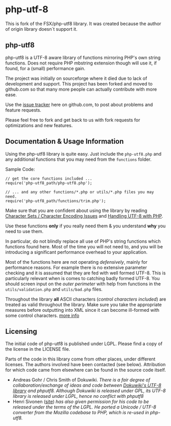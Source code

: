 php-utf-8
=========

This is fork of the FSX/php-utf8 library. It was created because the author of origin library doesn`t support it.

php-utf8
--------

php-utf8 is a UTF-8 aware library of functions mirroring PHP's own string
functions. Does not require PHP mbstring extension though will use it, if
found, for a (small) performance gain.

The project was initially on sourceforge where it died due to lack of development
and support. This project has been forked and moved to github.com so that many
more people can actually contribute with more ease.

Use the [issue tracker][1] here on github.com, to post about problems and
feature requests.

Please feel free to fork and get back to us with fork requests for optimizations
and new features.


Documentation & Usage Information
---------------------------------

Using the php-utf8 library is quite easy. Just include the `php-utf8.php` and
any additional functions that you may need from the `functions` folder.

Sample Code:

    // get the core functions included ...
    require('php-utf8_path/php-utf8.php');

    // ... and any other functions/*.php or utils/*.php files you may need.
    require('php-utf8_path/functions/trim.php');

Make sure that you are confident about using the library by reading
[Character Sets / Character Encoding Issues][2] and [Handling UTF-8 with PHP][3].

Use these functions **only** if you really need them & you understand **why**
you need to use them.

In particular, do not blindly replace all use of PHP's string functions which
functions found here. Most of the time you will not need to, and you will be
introducing a significant performance overhead to your application.

Most of the functions here are not operating *defensively*, mainly for performance
reasons. For example there is no extensive parameter checking and it is assumed
that they are fed with well formed UTF-8. This is particularly relevant when is
comes to catching badly formed UTF-8. You should screen input on the *outer perimeter*
with help from functions in the `utils/validation.php` and `utils/bad.php` files.

Throughout the library **all** ASCII characters (*control characters included*)
are treated as valid throughout the library. Make sure you take the appropriate
measures before outputting into XML since it can become ill-formed with some
control characters. [more info][5]


Licensing
---------

The initial code of php-utf8 is published under LGPL. Please find a copy of the
license in the LICENSE file.

Parts of the code in this library come from other places, under different licenses.
The authors involved have been contacted (see below).
Attribution for which code came from elsewhere can be found in the source code itself.

 - Andreas Gohr / Chris Smith of Dokuwiki. *There is a fair degree of
   collaboration/exchange of ideas and code between [Dokuwiki's UTF-8 library][6]
   and phputf8. Although Dokuwiki is released under GPL, its UTF-8 library is
   released under LGPL, hence no conflict with phputf8*
 - Henri Sivonen ([site][7]) *has also given permission for his code to be released
   under the terms of the LGPL. He ported a Unicode / UTF-8 converter from the
   Mozilla codebase to PHP, which is re-used in php-utf8.*


  [1]: http://github.com/FSX/php-utf8/issues
  [2]: http://www.phpwact.org/php/i18n/charsets
  [3]: http://www.phpwact.org/php/i18n/utf-8
  [4]: http://www.phpwact.org/php/i18n/utf-8
  [5]: http://hsivonen.iki.fi/producing-xml/#controlchar
  [6]: http://dev.splitbrain.org/view/darcs/dokuwiki/inc/utf8.php
  [7]: http://hsivonen.iki.fi/php-utf8/
